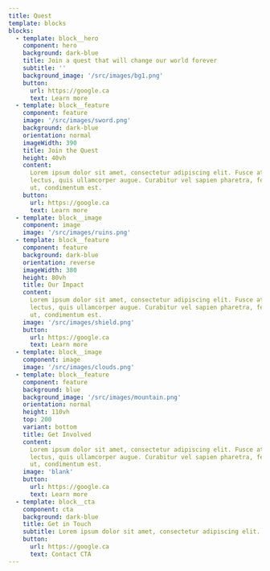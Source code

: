 ```yaml
---
title: Quest
template: blocks
blocks:
  - template: block__hero
    component: hero
    background: dark-blue
    title: Join a quest that will change our world forever
    subtitle: ''
    background_image: '/src/images/bg1.png'
    button:
      url: https://google.ca
      text: Learn more
  - template: block__feature
    component: feature
    image: '/src/images/sword.png'
    background: dark-blue
    orientation: normal
    imageWidth: 390
    title: Join the Quest
    height: 40vh
    content:
      Lorem ipsum dolor sit amet, consectetur adipiscing elit. Fusce at vehicula
      lectus, quis ullamcorper augue. Curabitur vel sapien pharetra, fermentum elit
      ut, condimentum est.
    button:
      url: https://google.ca
      text: Learn more
  - template: block__image
    component: image
    image: '/src/images/ruins.png'
  - template: block__feature
    component: feature
    background: dark-blue
    orientation: reverse
    imageWidth: 380
    height: 80vh
    title: Our Impact
    content:
      Lorem ipsum dolor sit amet, consectetur adipiscing elit. Fusce at vehicula
      lectus, quis ullamcorper augue. Curabitur vel sapien pharetra, fermentum elit
      ut, condimentum est.
    image: '/src/images/shield.png'
    button:
      url: https://google.ca
      text: Learn more
  - template: block__image
    component: image
    image: '/src/images/clouds.png'
  - template: block__feature
    component: feature
    background: blue
    background_image: '/src/images/mountain.png'
    orientation: normal
    height: 110vh
    top: 200
    variant: bottom
    title: Get Involved
    content:
      Lorem ipsum dolor sit amet, consectetur adipiscing elit. Fusce at vehicula
      lectus, quis ullamcorper augue. Curabitur vel sapien pharetra, fermentum elit
      ut, condimentum est.
    image: 'blank'
    button:
      url: https://google.ca
      text: Learn more
  - template: block__cta
    component: cta
    background: dark-blue
    title: Get in Touch
    subtitle: Lorem ipsum dolor sit amet, consectetur adipiscing elit. Fusce at vehicula lectus, quis ullamcorper augue. Curabitur vel sapien pharetra, fermentum elit ut, condimentum est.
    button:
      url: https://google.ca
      text: Contact CTA
---
```

